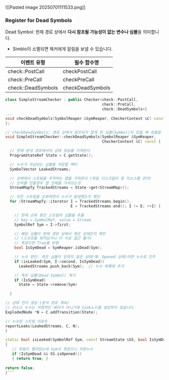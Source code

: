 ![[Pasted image 20250701111533.png]]

### Register for Dead Symbols

Dead Symbol: 현재 경로 상에서 **다시 참조될 가능성이 없는 변수나 심볼**을 의미합니다.
- Simblo이 소멸되면 체커에게 알림을 보낼 수 있습니다.  

| 이벤트 유형             | 필수 함수명           |
| ------------------ | ---------------- |
| check::PostCall    | checkPostCall    |
| check::PreCall     | checkPreCall     |
| check::DeadSymbols | checkDeadSymbols |

```cpp
class SimpleStreamChecker : public Checker<check::PostCall,
                                           check::PreCall,
                                           check::DeadSymbols>{
...
void checkDeadSymbols(SymbolReaper &SymReaper, CheckerContext &C) const;
};
```


```cpp
// checkDeadSymbols: 경로 상에서 참조되지 않게 된 심볼(Symbol)이 있을 때 호출됨
void SimpleStreamChecker::checkDeadSymbols(SymbolReaper &SymReaper, 
                                           CheckerContext &C) const {

  // 현재 분석 경로에서의 상태 정보를 가져온다
  ProgramStateRef State = C.getState(); 

  // 누수가 의심되는 심볼을 저장할 벡터
  SymbolVector LeakedStreams;

  // 상태에서 스트림을 추적하는 맵을 가져온다 (파일 디스크립터 등 리소스를 관리)
  // 인자를 안줄경우 맵 전체를 가져오는것
  StreamMapTy TrackedStreams = State->get<StreamMap>();

  // 모든 스트림을 순회하면서 누수가 발생했는지 확인
  for (StreamMapTy::iterator I = TrackedStreams.begin(),
                             E = TrackedStreams.end(); I != E; ++I) {

    // 현재 순회 중인 스트림의 심볼을 추출
    // key = SymbolRef, value = Stream
    SymbolRef Sym = I->first;

    // 해당 심볼이 현재 경로 상에서 죽은 상태인지 확인 
    // (스코프를 벗어났거나 더 이상 접근 불가)
    // 죽었으면 True를 반환
    bool IsSymDead = SymReaper.isDead(Sym); 

    // 누수 판단: 죽은 심볼이 닫히지 않은 상태(예: Opened 상태)라면 누수로 간주
    if (isLeaked(Sym, I->second, IsSymDead)) 
      LeakedStreams.push_back(Sym);  // 누수 목록에 추가

    // 죽은 심볼(Dead Symbol) 제거
    if (IsSymDead) 
      State = State->remove(Sym)

  } 

// 상태 전이 생성 (분석 경로 계속) 
// 리소스 누수는 치명적인 에러가 아니기에 Sink노드를 생성하지 않습니다.
ExplodedNode *N = C.addTransition(State); 

// 누수된 스트림 리포트 
reportLeaks(LeakedStreams, C, N);
}

```


```cpp
static bool isLeaked(SymbolRef Sym, const StreamState &SS, bool IsSymDead)
{ 
   // 파일이 열려있는데 Sym이 죽었으니 자원누수
   if (IsSymDead && SS.isOpened())
   { return true; } 
   
return false; 
}```